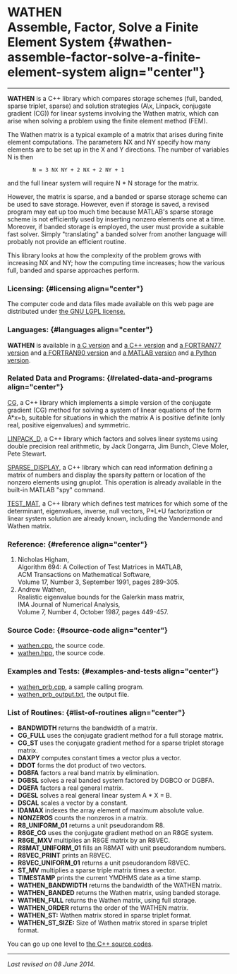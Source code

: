 WATHEN\
Assemble, Factor, Solve a Finite Element System {#wathen-assemble-factor-solve-a-finite-element-system align="center"}
===============================================

------------------------------------------------------------------------

**WATHEN** is a C++ library which compares storage schemes (full,
banded, sparse triplet, sparse) and solution strategies (A\\x, Linpack,
conjugate gradient (CG)) for linear systems involving the Wathen matrix,
which can arise when solving a problem using the finite element method
(FEM).

The Wathen matrix is a typical example of a matrix that arises during
finite element computations. The parameters NX and NY specify how many
elements are to be set up in the X and Y directions. The number of
variables N is then

            N = 3 NX NY + 2 NX + 2 NY + 1
          

and the full linear system will require N \* N storage for the matrix.

However, the matrix is sparse, and a banded or sparse storage scheme can
be used to save storage. However, even if storage is saved, a revised
program may eat up too much time because MATLAB's sparse storage scheme
is not efficiently used by inserting nonzero elements one at a time.
Moreover, if banded storage is employed, the user must provide a
suitable fast solver. Simply "translating" a banded solver from another
language will probably not provide an efficient routine.

This library looks at how the complexity of the problem grows with
increasing NX and NY; how the computing time increases; how the various
full, banded and sparse approaches perform.

### Licensing: {#licensing align="center"}

The computer code and data files made available on this web page are
distributed under [the GNU LGPL license.](../../txt/gnu_lgpl.txt)

### Languages: {#languages align="center"}

**WATHEN** is available in [a C version](../../c_src/wathen/wathen.html)
and [a C++ version](../../cpp_src/wathen/wathen.html) and [a FORTRAN77
version](../../f77_src/wathen/wathen.html) and [a FORTRAN90
version](../../f_src/wathen/wathen.html) and [a MATLAB
version](../../m_src/wathen/wathen.html) and [a Python
version](../../py_src/wathen/wathen.html).

### Related Data and Programs: {#related-data-and-programs align="center"}

[CG](../../cpp_src/cg/cg.html), a C++ library which implements a simple
version of the conjugate gradient (CG) method for solving a system of
linear equations of the form A\*x=b, suitable for situations in which
the matrix A is positive definite (only real, positive eigenvalues) and
symmetric.

[LINPACK\_D](../../cpp_src/linpack_d/linpack_d.html), a C++ library
which factors and solves linear systems using double precision real
arithmetic, by Jack Dongarra, Jim Bunch, Cleve Moler, Pete Stewart.

[SPARSE\_DISPLAY](../../cpp_src/sparse_display/sparse_display.html), a
C++ library which can read information defining a matrix of numbers and
display the sparsity pattern or location of the nonzero elements using
gnuplot. This operation is already available in the built-in MATLAB
"spy" command.

[TEST\_MAT](../../cpp_src/test_mat/test_mat.html), a C++ library which
defines test matrices for which some of the determinant, eigenvalues,
inverse, null vectors, P\*L\*U factorization or linear system solution
are already known, including the Vandermonde and Wathen matrix.

### Reference: {#reference align="center"}

1.  Nicholas Higham,\
    Algorithm 694: A Collection of Test Matrices in MATLAB,\
    ACM Transactions on Mathematical Software,\
    Volume 17, Number 3, September 1991, pages 289-305.
2.  Andrew Wathen,\
    Realistic eigenvalue bounds for the Galerkin mass matrix,\
    IMA Journal of Numerical Analysis,\
    Volume 7, Number 4, October 1987, pages 449-457.

### Source Code: {#source-code align="center"}

-   [wathen.cpp](wathen.cpp), the source code.
-   [wathen.hpp](wathen.hpp), the source code.

### Examples and Tests: {#examples-and-tests align="center"}

-   [wathen\_prb.cpp](wathen_prb.cpp), a sample calling program.
-   [wathen\_prb\_output.txt](wathen_prb_output.txt), the output file.

### List of Routines: {#list-of-routines align="center"}

-   **BANDWIDTH** returns the bandwidth of a matrix.
-   **CG\_FULL** uses the conjugate gradient method for a full storage
    matrix.
-   **CG\_ST** uses the conjugate gradient method for a sparse triplet
    storage matrix.
-   **DAXPY** computes constant times a vector plus a vector.
-   **DDOT** forms the dot product of two vectors.
-   **DGBFA** factors a real band matrix by elimination.
-   **DGBSL** solves a real banded system factored by DGBCO or DGBFA.
-   **DGEFA** factors a real general matrix.
-   **DGESL** solves a real general linear system A \* X = B.
-   **DSCAL** scales a vector by a constant.
-   **IDAMAX** indexes the array element of maximum absolute value.
-   **NONZEROS** counts the nonzeros in a matrix.
-   **R8\_UNIFORM\_01** returns a unit pseudorandom R8.
-   **R8GE\_CG** uses the conjugate gradient method on an R8GE system.
-   **R8GE\_MXV** multiplies an R8GE matrix by an R8VEC.
-   **R8MAT\_UNIFORM\_01** fills an R8MAT with unit pseudorandom
    numbers.
-   **R8VEC\_PRINT** prints an R8VEC.
-   **R8VEC\_UNIFORM\_01** returns a unit pseudorandom R8VEC.
-   **ST\_MV** multiplies a sparse triple matrix times a vector.
-   **TIMESTAMP** prints the current YMDHMS date as a time stamp.
-   **WATHEN\_BANDWIDTH** returns the bandwidth of the WATHEN matrix.
-   **WATHEN\_BANDED** returns the Wathen matrix, using banded storage.
-   **WATHEN\_FULL** returns the Wathen matrix, using full storage.
-   **WATHEN\_ORDER** returns the order of the WATHEN matrix.
-   **WATHEN\_ST:** Wathen matrix stored in sparse triplet format.
-   **WATHEN\_ST\_SIZE:** Size of Wathen matrix stored in sparse triplet
    format.

You can go up one level to [the C++ source codes](../cpp_src.html).

------------------------------------------------------------------------

*Last revised on 08 June 2014.*
